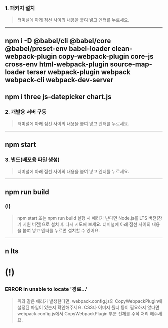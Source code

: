 ### 1. 패키지 설치
> 터미널에 아래 점선 사이의 내용을 붙여 넣고 엔터를 누르세요.
----------
  npm i -D @babel/cli @babel/core @babel/preset-env babel-loader clean-webpack-plugin copy-webpack-plugin core-js cross-env html-webpack-plugin source-map-loader terser webpack-plugin webpack webpack-cli webpack-dev-server
----------
  npm i three js-datepicker chart.js
----------
 
### 2. 개발용 서버 구동
> 터미널에 아래 점선 사이의 내용을 붙여 넣고 엔터를 누르세요.
----------
  npm start
----------

### 3. 빌드(배포용 파일 생성)
> 터미널에 아래 점선 사이의 내용을 붙여 넣고 엔터를 누르세요.
----------
  npm run build
----------
 
### (!)
>  npm start 또는 npm run build 실행 시 에러가 난다면 Node.js를 LTS 버전(장기 지원 버전)으로 설치 후 다시 시도해 보세요.
>  터미널에 아래 점선 사이의 내용을 붙여 넣고 엔터를 누르면 설치할 수 있어요.
----------
  n lts
----------
 
# (!)
### ERROR in unable to locate '경로...'
>  위와 같은 에러가 발생한다면, webpack.config.js의 CopyWebpackPlugin에 설정된 파일이 있는지 확인해주세요.
>  CSS나 이미지 폴더 등이 필요하지 않다면 webpack.config.js에서 CopyWebpackPlugin 부분 전체를 주석 처리 해주세요.
